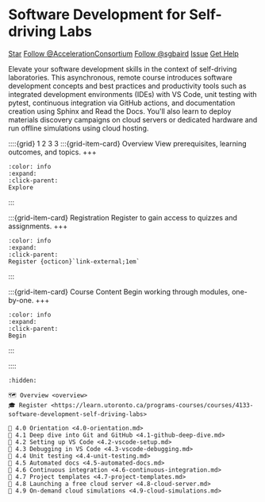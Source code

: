 

<!--- WARNING: THIS IS AN AUTO-GENERATED FILE. DO NOT EDIT DIRECTLY. Instead,
edit in docs/course-data.yaml and run the `scripts/generate_overviews.py` file
or modify src/ac_microcourses/index.md.jinja. --->
# Software Development for Self-driving Labs

<a class="github-button" href="https://github.com/AccelerationConsortium/ac-microcourses"
data-icon="octicon-star" data-size="large" data-show-count="true" aria-label="Star
AccelerationConsortium/ac-microcourses on GitHub">Star</a>
<a class="github-button"
href="https://github.com/AccelerationConsortium" data-size="large" data-show-count="true"
aria-label="Follow @AccelerationConsortium on GitHub">Follow @AccelerationConsortium</a>
<a class="github-button"
href="https://github.com/sgbaird" data-size="large" data-show-count="true"
aria-label="Follow @sgbaird on GitHub">Follow @sgbaird</a>
<a class="github-button" href="https://github.com/AccelerationConsortium/ac-microcourses/issues"
data-icon="octicon-issue-opened" data-size="large" data-show-count="true"
aria-label="Issue AccelerationConsortium/ac-microcourses on GitHub">Issue</a>
<a class="github-button" href="https://github.com/AccelerationConsortium/ac-microcourses/discussions/categories/software-dev" data-icon="octicon-comment-discussion" data-size="large" aria-label="Discuss AccelerationConsortium/ac-microcourses on GitHub">Get Help</a>

Elevate your software development skills in the context of self-driving laboratories. This asynchronous, remote course introduces software development concepts and best practices and productivity tools such as integrated development environments (IDEs) with VS Code, unit testing with pytest, continuous integration via GitHub actions, and documentation creation using Sphinx and Read the Docs. You'll also learn to deploy materials discovery campaigns on cloud servers or dedicated hardware and run offline simulations using cloud hosting.

::::{grid} 1 2 3 3
:::{grid-item-card}  Overview
View prerequisites, learning outcomes, and topics.
+++
```{button-ref} overview
:color: info
:expand:
:click-parent:
Explore
```
:::

:::{grid-item-card}  Registration
Register to gain access to quizzes and assignments.
+++
```{button-link} https://learn.utoronto.ca/programs-courses/courses/4133-software-development-self-driving-labs
:color: info
:expand:
:click-parent:
Register {octicon}`link-external;1em`
```

:::

:::{grid-item-card}  Course Content
Begin working through modules, one-by-one.
+++
```{button-ref} 4.0-orientation
:color: info
:expand:
:click-parent:
Begin
```
:::

::::


```{toctree}
:hidden:

🗺️ Overview <overview>
🎓 Register <https://learn.utoronto.ca/programs-courses/courses/4133-software-development-self-driving-labs>

🧩 4.0 Orientation <4.0-orientation.md>
🧩 4.1 Deep dive into Git and GitHub <4.1-github-deep-dive.md>
🧩 4.2 Setting up VS Code <4.2-vscode-setup.md>
🧩 4.3 Debugging in VS Code <4.3-vscode-debugging.md>
🧩 4.4 Unit testing <4.4-unit-testing.md>
🧩 4.5 Automated docs <4.5-automated-docs.md>
🧩 4.6 Continuous integration <4.6-continuous-integration.md>
🧩 4.7 Project templates <4.7-project-templates.md>
🧩 4.8 Launching a free cloud server <4.8-cloud-server.md>
🧩 4.9 On-demand cloud simulations <4.9-cloud-simulations.md>
```

<script async defer src="https://buttons.github.io/buttons.js"></script>
